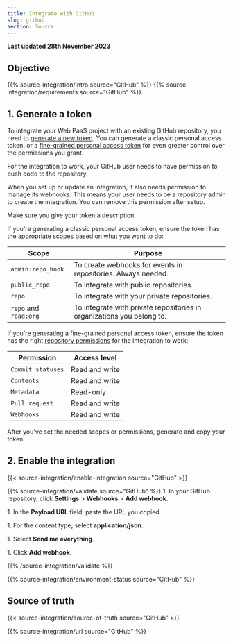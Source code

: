 ```yaml
---
title: Integrate with GitHub
slug: github
section: Source
---
```


**Last updated 28th November 2023**



## Objective  

{{% source-integration/intro source="GitHub" %}}
{{% source-integration/requirements source="GitHub" %}}

## 1. Generate a token

To integrate your Web PaaS project with an existing GitHub repository,
you need to [generate a new token](https://github.com/settings/tokens/new).
You can generate a classic personal access token,
or a [fine-grained personal access token](https://github.blog/changelog/2022-10-18-introducing-fine-grained-personal-access-tokens/)
for even greater control over the permissions you grant.

For the integration to work,
your GitHub user needs to have permission to push code to the repository.

When you set up or update an integration, it also needs permission to manage its webhooks.
This means your user needs to be a repository admin to create the integration.
You can remove this permission after setup.

Make sure you give your token a description.

If you're generating a classic personal access token,
ensure the token has the appropriate scopes based on what you want to do:

| Scope                 | Purpose                                                                |
| --------------------- | ---------------------------------------------------------------------- |
| `admin:repo_hook`     | To create webhooks for events in repositories. Always needed.          |
| `public_repo`         | To integrate with public repositories.                                 |
| `repo`                | To integrate with your private repositories.                           |
| `repo` and `read:org` | To integrate with private repositories in organizations you belong to. |

If you're generating a fine-grained personal access token,
ensure the token has the right [repository permissions](https://docs.github.com/en/rest/overview/permissions-required-for-fine-grained-personal-access-tokens?apiVersion=2022-11-28)
for the integration to work:

| Permission        | Access level    |
| ------------------| ----------------|
| `Commit statuses` | Read and write  |
| `Contents`        | Read and write  |
| `Metadata`        | Read-only       |
| `Pull request`    | Read and write  |
| `Webhooks`        | Read and write  |

After you've set the needed scopes or permissions,
generate and copy your token.

## 2. Enable the integration

{{< source-integration/enable-integration source="GitHub" >}}

{{% source-integration/validate source="GitHub" %}}
1\. In your GitHub repository, click **Settings** > **Webhooks** > **Add webhook**.

1\. In the **Payload URL** field, paste the URL you copied.

1\. For the content type, select **application/json**.

1\. Select **Send me everything**.

1\. Click **Add webhook**.

{{% /source-integration/validate %}}

{{% source-integration/environment-status source="GitHub" %}}

## Source of truth

{{< source-integration/source-of-truth source="GitHub" >}}

{{% source-integration/url source="GitHub" %}}
